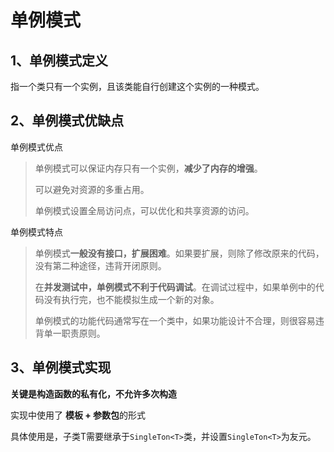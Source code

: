 # 单例模式

## 1、单例模式定义

指一个类只有一个实例，且该类能自行创建这个实例的一种模式。

## 2、单例模式优缺点

单例模式优点

>单例模式可以保证内存只有一个实例，**减少了内存的增强**。
>
>可以避免对资源的多重占用。
>
>单例模式设置全局访问点，可以优化和共享资源的访问。
>

单例模式特点

>单例模式**一般没有接口，扩展困难**。如果要扩展，则除了修改原来的代码，没有第二种途径，违背开闭原则。
>
>在**并发测试中，单例模式不利于代码调试**。在调试过程中，如果单例中的代码没有执行完，也不能模拟生成一个新的对象。
>
>单例模式的功能代码通常写在一个类中，如果功能设计不合理，则很容易违背单一职责原则。
>

## 3、单例模式实现

**关键是构造函数的私有化，不允许多次构造**

实现中使用了 **模板 + 参数包**的形式

具体使用是，子类T需要继承于`SingleTon<T>`类，并设置`SingleTon<T>`为友元。